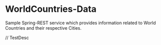 # WorldCountries-Data

Sample Spring-REST service which provides information related to World Countries and their respective Cities.

// TestDesc